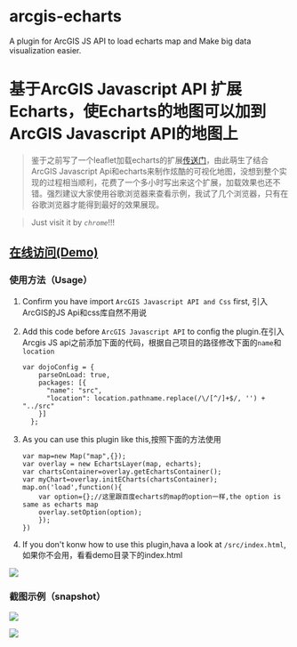 # arcgis-echarts
A plugin for ArcGIS JS API to load echarts map and Make big data visualization easier.

# 基于ArcGIS Javascript API 扩展 Echarts，使Echarts的地图可以加到ArcGIS Javascript API的地图上
> 鉴于之前写了一个leaflet加载echarts的扩展[传送门](https://github.com/wandergis/leaflet-echarts)，由此萌生了结合ArcGIS Javascript Api和echarts来制作炫酷的可视化地图，没想到整个实现的过程相当顺利，花费了一个多小时写出来这个扩展，加载效果也还不错。强烈建议大家使用谷歌浏览器来查看示例，我试了几个浏览器，只有在谷歌浏览器才能得到最好的效果展现。

> Just visit it by *`chrome`*!!!

## [在线访问(Demo)](http://wandergis.github.io/arcgis-echarts/)

### 使用方法（Usage）
1. Confirm you have import `ArcGIS Javascript API and Css` first, 引入ArcGIS的JS Api和css库自然不用说
2. Add this code before `ArcGIS Javascript API` to config the plugin.在引入Arcgis JS api之前添加下面的代码，根据自己项目的路径修改下面的`name`和`location`

	```
 	var dojoConfig = {
        parseOnLoad: true,
        packages: [{
          "name": "src",
          "location": location.pathname.replace(/\/[^/]+$/, '') + "../src"
        }]
      };
	```
3. As you can use this plugin like this,按照下面的方法使用

	```
	var map=new Map("map",{});
	var overlay = new EchartsLayer(map, echarts);
	var chartsContainer=overlay.getEchartsContainer();
	var myChart=overlay.initECharts(chartsContainer);
	map.on('load',function(){
		var option={};//这里跟百度echarts的map的option一样,the option is same as echarts map
		overlay.setOption(option);
		});
	})
	```
4. If you don't konw how to use this plugin,hava a look at `/src/index.html`,如果你不会用，看看demo目录下的index.html

![](https://raw.githubusercontent.com/wandergis/arcgis-echarts/master/demo/howto.png)

### 截图示例（snapshot）

![](https://raw.githubusercontent.com/wandergis/arcgis-echarts/master/demo/demo1.gif)

![](https://raw.githubusercontent.com/wandergis/arcgis-echarts/master/demo/demo2.gif)
